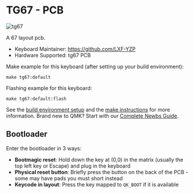 # TG67 - PCB

![tg67](https://imgur.com/Ut555KYh.jpg)

A 67 layout pcb.

* Keyboard Maintainer: https://github.com/LXF-YZP
* Hardware Supported: tg67 PCB

Make example for this keyboard (after setting up your build environment):
    
    make tg67:default
    
Flashing example for this keyboard:

    make tg67:default:flash
    
See the [build environment setup](https://docs.qmk.fm/#/getting_started_build_tools) and the [make instructions](https://docs.qmk.fm/#/getting_started_make_guide) for more information. Brand new to QMK? Start with our [Complete Newbs Guide](https://docs.qmk.fm/#/newbs).

## Bootloader

Enter the bootloader in 3 ways:

* **Bootmagic reset**: Hold down the key at (0,0) in the matrix (usually the top left key or Escape) and plug in the keyboard
* **Physical reset button**: Briefly press the button on the back of the PCB - some may have pads you must short instead
* **Keycode in layout**: Press the key mapped to `QK_BOOT` if it is available
